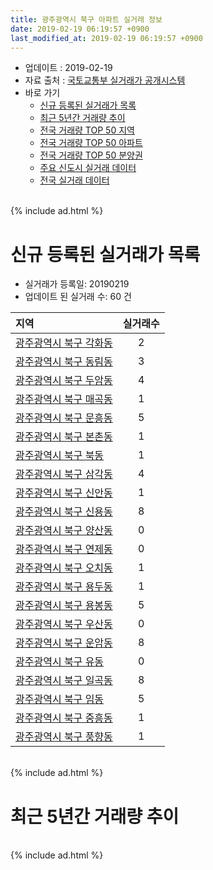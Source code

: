 ```yaml
---
title: 광주광역시 북구 아파트 실거래 정보
date: 2019-02-19 06:19:57 +0900
last_modified_at: 2019-02-19 06:19:57 +0900
---
```


* 업데이트 : 2019-02-19
* 자료 출처 : [국토교통부 실거래가 공개시스템](http://rt.molit.go.kr)
* 바로 가기
    * [신규 등록된 실거래가 목록](#신규-등록된-실거래가-목록)
    * [최근 5년간 거래량 추이](#최근-5년간-거래량-추이)
    * [전국 거래량 TOP 50 지역](https://inasie.github.io/apt-trade-info/최근-3개월-전국에서-가장-거래가-많이-발생한-지역)
    * [전국 거래량 TOP 50 아파트](https://inasie.github.io/apt-trade-info/최근-3개월-전국에서-가장-거래가-많이-발생한-아파트)
    * [전국 거래량 TOP 50 분양권](https://inasie.github.io/apt-trade-info/최근-3개월-전국에서-가장-거래가-많이-발생한-분양권)
    * [주요 신도시 실거래 데이터](https://inasie.github.io/apt-trade-info/주요-신도시)
    * [전국 실거래 데이터](https://inasie.github.io/apt-trade-info/전국)

<br>
{% include ad.html %}
<br>

# 신규 등록된 실거래가 목록
* 실거래가 등록일: 20190219
* 업데이트 된 실거래 수: 60 건


|지역|실거래수|
|:---|:---:|
|[광주광역시 북구 각화동](https://inasie.github.io/apt-trade-info/광주광역시-북구-각화동)|2|
|[광주광역시 북구 동림동](https://inasie.github.io/apt-trade-info/광주광역시-북구-동림동)|3|
|[광주광역시 북구 두암동](https://inasie.github.io/apt-trade-info/광주광역시-북구-두암동)|4|
|[광주광역시 북구 매곡동](https://inasie.github.io/apt-trade-info/광주광역시-북구-매곡동)|1|
|[광주광역시 북구 문흥동](https://inasie.github.io/apt-trade-info/광주광역시-북구-문흥동)|5|
|[광주광역시 북구 본촌동](https://inasie.github.io/apt-trade-info/광주광역시-북구-본촌동)|1|
|[광주광역시 북구 북동](https://inasie.github.io/apt-trade-info/광주광역시-북구-북동)|1|
|[광주광역시 북구 삼각동](https://inasie.github.io/apt-trade-info/광주광역시-북구-삼각동)|4|
|[광주광역시 북구 신안동](https://inasie.github.io/apt-trade-info/광주광역시-북구-신안동)|1|
|[광주광역시 북구 신용동](https://inasie.github.io/apt-trade-info/광주광역시-북구-신용동)|8|
|[광주광역시 북구 양산동](https://inasie.github.io/apt-trade-info/광주광역시-북구-양산동)|0|
|[광주광역시 북구 연제동](https://inasie.github.io/apt-trade-info/광주광역시-북구-연제동)|0|
|[광주광역시 북구 오치동](https://inasie.github.io/apt-trade-info/광주광역시-북구-오치동)|1|
|[광주광역시 북구 용두동](https://inasie.github.io/apt-trade-info/광주광역시-북구-용두동)|1|
|[광주광역시 북구 용봉동](https://inasie.github.io/apt-trade-info/광주광역시-북구-용봉동)|5|
|[광주광역시 북구 우산동](https://inasie.github.io/apt-trade-info/광주광역시-북구-우산동)|0|
|[광주광역시 북구 운암동](https://inasie.github.io/apt-trade-info/광주광역시-북구-운암동)|8|
|[광주광역시 북구 유동](https://inasie.github.io/apt-trade-info/광주광역시-북구-유동)|0|
|[광주광역시 북구 일곡동](https://inasie.github.io/apt-trade-info/광주광역시-북구-일곡동)|8|
|[광주광역시 북구 임동](https://inasie.github.io/apt-trade-info/광주광역시-북구-임동)|5|
|[광주광역시 북구 중흥동](https://inasie.github.io/apt-trade-info/광주광역시-북구-중흥동)|1|
|[광주광역시 북구 풍향동](https://inasie.github.io/apt-trade-info/광주광역시-북구-풍향동)|1|


<br>
{% include ad.html %}
<br>

# 최근 5년간 거래량 추이


<div style="width:100%;">
    <canvas id="deal_progress" height="200"></canvas>
</div>

<script>
new Chart(document.getElementById("deal_progress"), {
    type: 'line',
    data: {
        labels: ['201402','201403','201404','201405','201406','201407','201408','201409','201410','201411','201412','201501','201502','201503','201504','201505','201506','201507','201508','201509','201510','201511','201512','201601','201602','201603','201604','201605','201606','201607','201608','201609','201610','201611','201612','201701','201702','201703','201704','201705','201706','201707','201708','201709','201710','201711','201712','201801','201802','201803','201804','201805','201806','201807','201808','201809','201810','201811','201812','201901','201902'],
        datasets: [{
            label: '매매',
            pointRadius: 1,
            data: [650, 687, 610, 548, 674, 841, 762, 727, 721, 601, 584, 762, 596, 878, 719, 558, 563, 526, 490, 525, 566, 468, 380, 357, 404, 460, 455, 418, 455, 517, 535, 532, 606, 531, 446, 430, 573, 553, 497, 509, 570, 466, 516, 597, 549, 599, 538, 1020, 779, 1020, 715, 747, 699, 764, 864, 862, 964, 624, 482, 475, 75],
            borderColor: "rgba(255, 201, 14, 1)",
            backgroundColor: "rgba(255, 201, 14, 0.5)",
            fill: false,
            lineTension: 0
        },{
            label: '전월세',
            pointRadius: 1,
            data: [466, 449, 373, 397, 416, 420, 470, 374, 365, 323, 298, 372, 349, 449, 391, 322, 338, 311, 313, 303, 310, 278, 280, 317, 344, 332, 316, 326, 374, 344, 333, 288, 280, 257, 315, 297, 399, 406, 360, 323, 377, 398, 426, 431, 359, 404, 421, 494, 428, 490, 377, 394, 446, 476, 407, 382, 389, 309, 339, 319, 103],
            borderColor: "rgba(0, 141, 185, 1)",
            backgroundColor: "rgba(0, 141, 185, 0.5)",
            fill: false,
            lineTension: 0
        }
        ]
    },
    options: {
        responsive: true,
        title: {
            display: false
        },
        tooltips: {
            mode: 'index',
            intersect: false
        },
        hover: {
            mode: 'nearest',
            intersect: true
        },
        scales: {
            xAxes: [{
                display: true,
                scaleLabel: {
                    display: true,
                    labelString: '년/월'
                }
            }],
            yAxes: [{
                display: true,
                ticks: {
                    suggestedMin: 0,
                },
                scaleLabel: {
                    display: true,
                    labelString: '실거래 수'
                }
            }]
        }
    }
});

</script>


<br>
{% include ad.html %}
<br>

